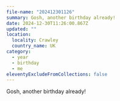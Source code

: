 ```yaml
---
file-name: "202412301126"
summary: Gosh, another birthday already!
date: 2024-12-30T11:26:00.867Z
updated: ""
location:
  locality: Crawley
  country_name: UK
category:
  - year
  - birthday
  - me
eleventyExcludeFromCollections: false
---
```


Gosh, another birthday already!
